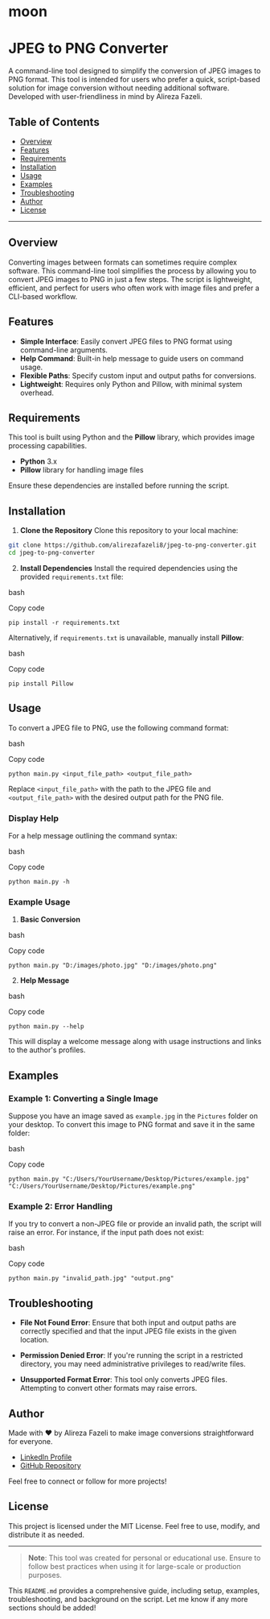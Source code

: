# moon
# JPEG to PNG Converter

A command-line tool designed to simplify the conversion of JPEG images to PNG format. This tool is intended for users who prefer a quick, script-based solution for image conversion without needing additional software. Developed with user-friendliness in mind by Alireza Fazeli.

## Table of Contents

- [Overview](#overview)
- [Features](#features)
- [Requirements](#requirements)
- [Installation](#installation)
- [Usage](#usage)
- [Examples](#examples)
- [Troubleshooting](#troubleshooting)
- [Author](#author)
- [License](#license)

---

## Overview

Converting images between formats can sometimes require complex software. This command-line tool simplifies the process by allowing you to convert JPEG images to PNG in just a few steps. The script is lightweight, efficient, and perfect for users who often work with image files and prefer a CLI-based workflow.

## Features

- **Simple Interface**: Easily convert JPEG files to PNG format using command-line arguments.
- **Help Command**: Built-in help message to guide users on command usage.
- **Flexible Paths**: Specify custom input and output paths for conversions.
- **Lightweight**: Requires only Python and Pillow, with minimal system overhead.

## Requirements

This tool is built using Python and the **Pillow** library, which provides image processing capabilities.

- **Python** 3.x
- **Pillow** library for handling image files

Ensure these dependencies are installed before running the script.

## Installation

1. **Clone the Repository**
  Clone this repository to your local machine:
  
  ```bash
  git clone https://github.com/alirezafazeli8/jpeg-to-png-converter.git
  cd jpeg-to-png-converter
  ```
  

2. **Install Dependencies** Install the required dependencies using the provided `requirements.txt` file:
  
  bash
  
  Copy code
  
  `pip install -r requirements.txt`
  
  Alternatively, if `requirements.txt` is unavailable, manually install **Pillow**:
  
  bash
  
  Copy code
  
  `pip install Pillow`
  

## Usage

To convert a JPEG file to PNG, use the following command format:

bash

Copy code

`python main.py <input_file_path> <output_file_path>`

Replace `<input_file_path>` with the path to the JPEG file and `<output_file_path>` with the desired output path for the PNG file.

### Display Help

For a help message outlining the command syntax:

bash

Copy code

`python main.py -h`

### Example Usage

1. **Basic Conversion**
  
  bash
  
  Copy code
  
  `python main.py "D:/images/photo.jpg" "D:/images/photo.png"`
  
2. **Help Message**
  
  bash
  
  Copy code
  
  `python main.py --help`
  
  This will display a welcome message along with usage instructions and links to the author's profiles.
  

## Examples

### Example 1: Converting a Single Image

Suppose you have an image saved as `example.jpg` in the `Pictures` folder on your desktop. To convert this image to PNG format and save it in the same folder:

bash

Copy code

`python main.py "C:/Users/YourUsername/Desktop/Pictures/example.jpg" "C:/Users/YourUsername/Desktop/Pictures/example.png"`

### Example 2: Error Handling

If you try to convert a non-JPEG file or provide an invalid path, the script will raise an error. For instance, if the input path does not exist:

bash

Copy code

`python main.py "invalid_path.jpg" "output.png"`

## Troubleshooting

- **File Not Found Error**:
  Ensure that both input and output paths are correctly specified and that the input JPEG file exists in the given location.
  
- **Permission Denied Error**:
  If you're running the script in a restricted directory, you may need administrative privileges to read/write files.
  
- **Unsupported Format Error**:
  This tool only converts JPEG files. Attempting to convert other formats may raise errors.
  

## Author

Made with ❤️ by Alireza Fazeli to make image conversions straightforward for everyone.

- [LinkedIn Profile](https://linkedin.com/in/alirezafazeli)
- [GitHub Repository](https://github.com/alirezafazeli8)

Feel free to connect or follow for more projects!

## License

This project is licensed under the MIT License. Feel free to use, modify, and distribute it as needed.

---

> **Note**: This tool was created for personal or educational use. Ensure to follow best practices when using it for large-scale or production purposes.

This `README.md` provides a comprehensive guide, including setup, examples, troubleshooting, and background on the script. Let me know if any more sections should be added!
